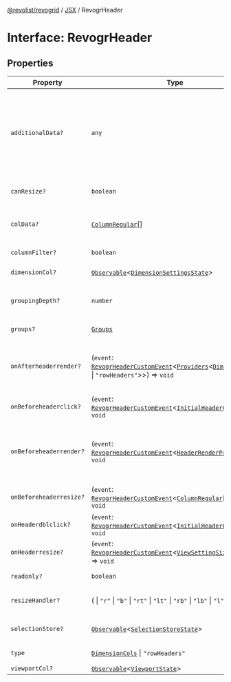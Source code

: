 [@revolist/revogrid](README.md) / [JSX](Namespace.JSX.md) / RevogrHeader

# Interface: RevogrHeader

## Properties

| Property | Type | Description | Defined in |
| ------ | ------ | ------ | ------ |
| `additionalData?` | `any` | Extra properties to pass into header renderer, such as vue or react components to handle parent | [src/components.d.ts:1862](https://github.com/revolist/revogrid/blob/ec9aef33f9c1bf72c73d96c05d2eb8650d7cd25f/src/components.d.ts#L1862) |
| `canResize?` | `boolean` | If columns can be resized | [src/components.d.ts:1866](https://github.com/revolist/revogrid/blob/ec9aef33f9c1bf72c73d96c05d2eb8650d7cd25f/src/components.d.ts#L1866) |
| `colData?` | [`ColumnRegular`](Interface.ColumnRegular.md)[] | Columns - defines an array of grid columns. | [src/components.d.ts:1870](https://github.com/revolist/revogrid/blob/ec9aef33f9c1bf72c73d96c05d2eb8650d7cd25f/src/components.d.ts#L1870) |
| `columnFilter?` | `boolean` | Column filter | [src/components.d.ts:1874](https://github.com/revolist/revogrid/blob/ec9aef33f9c1bf72c73d96c05d2eb8650d7cd25f/src/components.d.ts#L1874) |
| `dimensionCol?` | [`Observable`](TypeAlias.Observable.md)\<[`DimensionSettingsState`](Interface.DimensionSettingsState.md)\> | Dimension settings X | [src/components.d.ts:1878](https://github.com/revolist/revogrid/blob/ec9aef33f9c1bf72c73d96c05d2eb8650d7cd25f/src/components.d.ts#L1878) |
| `groupingDepth?` | `number` | Grouping depth, how many levels of grouping | [src/components.d.ts:1882](https://github.com/revolist/revogrid/blob/ec9aef33f9c1bf72c73d96c05d2eb8650d7cd25f/src/components.d.ts#L1882) |
| `groups?` | [`Groups`](TypeAlias.Groups.md) | Column groups | [src/components.d.ts:1886](https://github.com/revolist/revogrid/blob/ec9aef33f9c1bf72c73d96c05d2eb8650d7cd25f/src/components.d.ts#L1886) |
| `onAfterheaderrender?` | (`event`: [`RevogrHeaderCustomEvent`](Interface.RevogrHeaderCustomEvent.md)\<[`Providers`](TypeAlias.Providers.md)\<[`DimensionCols`](TypeAlias.DimensionCols.md) \| `"rowHeaders"`\>\>) => `void` | After all header cells rendered. Finalizes cell rendering. | [src/components.d.ts:1890](https://github.com/revolist/revogrid/blob/ec9aef33f9c1bf72c73d96c05d2eb8650d7cd25f/src/components.d.ts#L1890) |
| `onBeforeheaderclick?` | (`event`: [`RevogrHeaderCustomEvent`](Interface.RevogrHeaderCustomEvent.md)\<[`InitialHeaderClick`](TypeAlias.InitialHeaderClick.md)\>) => `void` | On initial header click | [src/components.d.ts:1894](https://github.com/revolist/revogrid/blob/ec9aef33f9c1bf72c73d96c05d2eb8650d7cd25f/src/components.d.ts#L1894) |
| `onBeforeheaderrender?` | (`event`: [`RevogrHeaderCustomEvent`](Interface.RevogrHeaderCustomEvent.md)\<[`HeaderRenderProps`](TypeAlias.HeaderRenderProps.md)\>) => `void` | Before each header cell render function. Allows to override cell properties | [src/components.d.ts:1898](https://github.com/revolist/revogrid/blob/ec9aef33f9c1bf72c73d96c05d2eb8650d7cd25f/src/components.d.ts#L1898) |
| `onBeforeheaderresize?` | (`event`: [`RevogrHeaderCustomEvent`](Interface.RevogrHeaderCustomEvent.md)\<[`ColumnRegular`](Interface.ColumnRegular.md)[]\>) => `void` | On before header resize | [src/components.d.ts:1902](https://github.com/revolist/revogrid/blob/ec9aef33f9c1bf72c73d96c05d2eb8650d7cd25f/src/components.d.ts#L1902) |
| `onHeaderdblclick?` | (`event`: [`RevogrHeaderCustomEvent`](Interface.RevogrHeaderCustomEvent.md)\<[`InitialHeaderClick`](TypeAlias.InitialHeaderClick.md)\>) => `void` | On header double click | [src/components.d.ts:1906](https://github.com/revolist/revogrid/blob/ec9aef33f9c1bf72c73d96c05d2eb8650d7cd25f/src/components.d.ts#L1906) |
| `onHeaderresize?` | (`event`: [`RevogrHeaderCustomEvent`](Interface.RevogrHeaderCustomEvent.md)\<[`ViewSettingSizeProp`](TypeAlias.ViewSettingSizeProp.md)\>) => `void` | On header resize | [src/components.d.ts:1910](https://github.com/revolist/revogrid/blob/ec9aef33f9c1bf72c73d96c05d2eb8650d7cd25f/src/components.d.ts#L1910) |
| `readonly?` | `boolean` | Readonly mode | [src/components.d.ts:1914](https://github.com/revolist/revogrid/blob/ec9aef33f9c1bf72c73d96c05d2eb8650d7cd25f/src/components.d.ts#L1914) |
| `resizeHandler?` | ( \| `"r"` \| `"b"` \| `"rt"` \| `"lt"` \| `"rb"` \| `"lb"` \| `"l"` \| `"t"`)[] | Defines resize position | [src/components.d.ts:1918](https://github.com/revolist/revogrid/blob/ec9aef33f9c1bf72c73d96c05d2eb8650d7cd25f/src/components.d.ts#L1918) |
| `selectionStore?` | [`Observable`](TypeAlias.Observable.md)\<[`SelectionStoreState`](TypeAlias.SelectionStoreState.md)\> | Selection, range, focus | [src/components.d.ts:1922](https://github.com/revolist/revogrid/blob/ec9aef33f9c1bf72c73d96c05d2eb8650d7cd25f/src/components.d.ts#L1922) |
| `type` | [`DimensionCols`](TypeAlias.DimensionCols.md) \| `"rowHeaders"` | Column type | [src/components.d.ts:1926](https://github.com/revolist/revogrid/blob/ec9aef33f9c1bf72c73d96c05d2eb8650d7cd25f/src/components.d.ts#L1926) |
| `viewportCol?` | [`Observable`](TypeAlias.Observable.md)\<[`ViewportState`](Interface.ViewportState.md)\> | Viewport X | [src/components.d.ts:1930](https://github.com/revolist/revogrid/blob/ec9aef33f9c1bf72c73d96c05d2eb8650d7cd25f/src/components.d.ts#L1930) |
